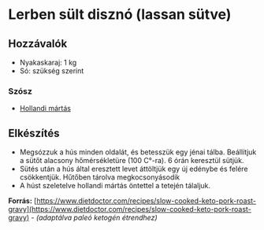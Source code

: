 # Lerben sült disznó (lassan sütve)

## Hozzávalók
- Nyakaskaraj: 1 kg
- Só: szükség szerint

### Szósz
- [Hollandi mártás]()

## Elkészítés
- Megsózzuk a hús minden oldalát, és betesszük egy jénai tálba.
Beállítjuk a sütőt alacsony hőmérsékletüre (100 C°-ra). 6 órán
keresztül sütjük.
- Sütés után a hús által eresztett levet áttöltjük egy új edénybe
és felére csökkentjük. Hűtőben tárolva megkocsonyásodik
- A húst szeletelve hollandi mártás öntettel a tetején tálaljuk.

**Forrás:** [https://www.dietdoctor.com/recipes/slow-cooked-keto-pork-roast-gravy](https://www.dietdoctor.com/recipes/slow-cooked-keto-pork-roast-gravy) - *(adaptálva paleó ketogén étrendhez)*

